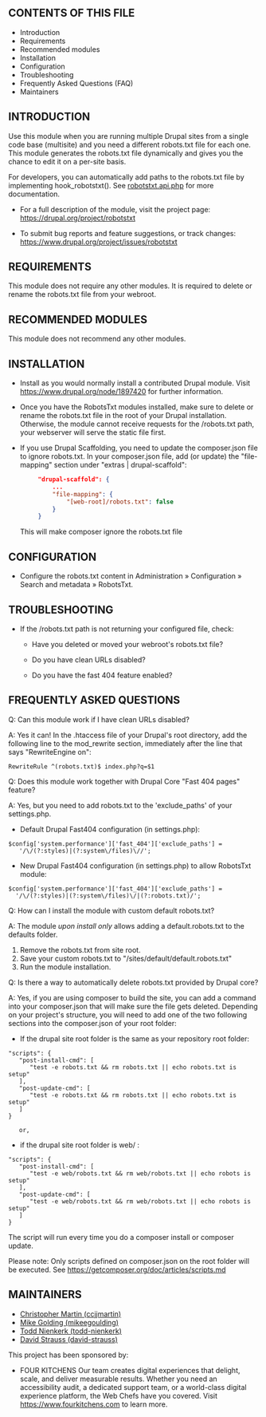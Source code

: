 CONTENTS OF THIS FILE
---------------------

 * Introduction
 * Requirements
 * Recommended modules
 * Installation
 * Configuration
 * Troubleshooting
 * Frequently Asked Questions (FAQ)
 * Maintainers


INTRODUCTION
------------

Use this module when you are running multiple Drupal sites from a single code
base (multisite) and you need a different robots.txt file for each one. This
module generates the robots.txt file dynamically and gives you the chance to
edit it on a per-site basis.

For developers, you can automatically add paths to the robots.txt file by
implementing hook_robotstxt(). See [robotstxt.api.php](https://git.drupalcode.org/project/robotstxt/blob/8.x-1.x/robotstxt.api.php) for more documentation.

 * For a full description of the module, visit the project page:
   https://drupal.org/project/robotstxt

 * To submit bug reports and feature suggestions, or track changes:
   https://www.drupal.org/project/issues/robotstxt


REQUIREMENTS
------------

This module does not require any other modules.  It is required to delete or
rename the robots.txt file from your webroot.


RECOMMENDED MODULES
-------------------

This module does not recommend any other modules.


INSTALLATION
------------

 * Install as you would normally install a contributed Drupal module. Visit
   https://www.drupal.org/node/1897420 for further information.

 * Once you have the RobotsTxt modules installed, make sure to delete or rename
   the robots.txt file in the root of your Drupal installation. Otherwise, the
   module cannot receive requests for the /robots.txt path, your webserver will
   serve the static file first.

 * If you use Drupal Scaffolding, you need to update the composer.json file to
   ignore robots.txt. In your composer.json file, add (or update) the
   "file-mapping" section under "extras | drupal-scaffold":
   ```json
        "drupal-scaffold": {
            ...
            "file-mapping": {
                "[web-root]/robots.txt": false
            }
        }
   ```
   This will make composer ignore the robots.txt file


CONFIGURATION
-------------

* Configure the robots.txt content in Administration » Configuration »
  Search and metadata » RobotsTxt.


TROUBLESHOOTING
---------------

 * If the /robots.txt path is not returning your configured file, check:

   - Have you deleted or moved your webroot's robots.txt file?

   - Do you have clean URLs disabled?

   - Do you have the fast 404 feature enabled?


FREQUENTLY ASKED QUESTIONS
--------------------------

Q: Can this module work if I have clean URLs disabled?

A: Yes it can! In the .htaccess file of your Drupal's root directory, add the
   following line to the mod_rewrite section, immediately after the line
   that says "RewriteEngine on":

```
RewriteRule ^(robots.txt)$ index.php?q=$1
```


Q: Does this module work together with Drupal Core "Fast 404 pages" feature?

A: Yes, but you need to add robots.txt to the 'exclude_paths' of your
   settings.php.

* Default Drupal Fast404 configuration (in settings.php):
```
$config['system.performance']['fast_404']['exclude_paths'] =
   '/\/(?:styles)|(?:system\/files)\//';
```

* New Drupal Fast404 configuration (in settings.php) to allow RobotsTxt module:
```
$config['system.performance']['fast_404']['exclude_paths'] =
  '/\/(?:styles)|(?:system\/files)\/|(?:robots.txt)/';
```


Q: How can I install the module with custom default robots.txt?

A: The module _upon install only_ allows adding a default.robots.txt to the
defaults folder.

   1. Remove the robots.txt from site root.
   2. Save your custom robots.txt to "/sites/default/default.robots.txt"
   3. Run the module installation.


Q: Is there a way to automatically delete robots.txt provided by Drupal core?

A: Yes, if you are using composer to build the site, you can add a command
   into your composer.json that will make sure the file gets deleted. Depending
   on your project's structure, you will need to add one of the two following
   sections into the composer.json of your root folder:

   * If the drupal site root folder is the same as your repository root folder:
```
"scripts": {
   "post-install-cmd": [
      "test -e robots.txt && rm robots.txt || echo robots.txt is setup"
   ],
   "post-update-cmd": [
      "test -e robots.txt && rm robots.txt || echo robots.txt is setup"
   ]
}
```

       or,

   * if the drupal site root folder is web/ :
```
"scripts": {
   "post-install-cmd": [
      "test -e web/robots.txt && rm web/robots.txt || echo robots is setup"
   ],
   "post-update-cmd": [
      "test -e web/robots.txt && rm web/robots.txt || echo robots is setup"
   ]
}
```

The script will run every time you do a composer install or composer update.

Please note: Only scripts defined on composer.json on the root folder will be
executed. See https://getcomposer.org/doc/articles/scripts.md


MAINTAINERS
-----------

 * [Christopher Martin (ccjjmartin)](https://www.drupal.org/u/ccjjmartin)
 * [Mike Golding (mikeegoulding)](https://www.drupal.org/u/mikeegoulding)
 * [Todd Nienkerk (todd-nienkerk)](https://www.drupal.org/u/todd-nienkerk)
 * [David Strauss (david-strauss)](https://www.drupal.org/u/david-strauss)

This project has been sponsored by:
 * FOUR KITCHENS
   Our team creates digital experiences that delight, scale, and deliver
   measurable results. Whether you need an accessibility audit, a dedicated
   support team, or a world-class digital experience platform, the Web Chefs
   have you covered. Visit https://www.fourkitchens.com to learn more.
